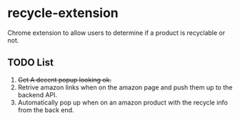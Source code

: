 # recycle-extension
Chrome extension to allow users to determine if a product is recyclable or not.

## TODO List
1. ~~Get A decent popup looking ok.~~
2. Retrive amazon links when on the amazon page and push them up to the backend API.
3. Automatically pop up when on an amazon product with the recycle info from the back end.